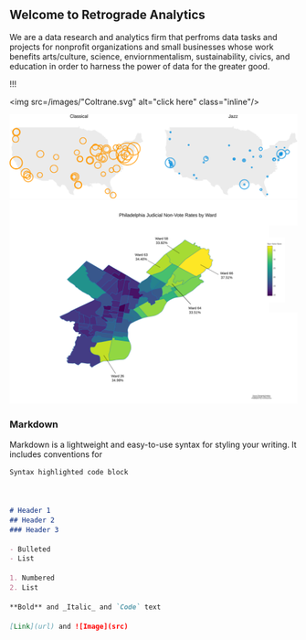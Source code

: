 ## Welcome to Retrograde Analytics

We are a data research and analytics firm that perfroms data tasks and projects for nonprofit organizations and small businesses whose work benefits arts/culture, science, enviornmentalism, sustainability, civics, and education in order to harness the power of data for the greater good.

!!!

<img src=/images/"Coltrane.svg" alt="click here" class="inline"/>

<a href="https://retrograde-analytics.github.io/Jazz-Funding/"> 
  <img src="national.svg" alt="click here" class="inline"/>
</a>




<a href="https://retrograde.shinyapps.io/Judges/">
  <img src="PHL JUDGES MAP (Top 5 Wards).svg" alt="click here" class="inline"/>
</a>

### Markdown

Markdown is a lightweight and easy-to-use syntax for styling your writing. It includes conventions for

```markdown
Syntax highlighted code block



# Header 1
## Header 2
### Header 3

- Bulleted
- List

1. Numbered
2. List

**Bold** and _Italic_ and `Code` text

[Link](url) and ![Image](src)
```


